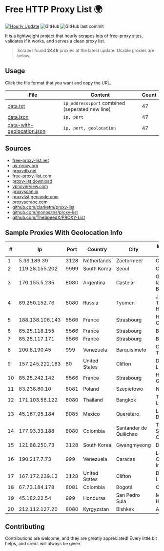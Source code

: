 
# Free HTTP Proxy List 🌍

[![Hourly Update](https://github.com/mertguvencli/http-proxy-list/actions/workflows/main.yml/badge.svg?branch=main)](https://github.com/mertguvencli/http-proxy-list/actions/workflows/main.yml)
![GitHub](https://img.shields.io/github/license/mertguvencli/http-proxy-list)
![GitHub last commit](https://img.shields.io/github/last-commit/mertguvencli/http-proxy-list)

It is a lightweight project that hourly scrapes lots of free-proxy sites, validates if it works, and serves a clean proxy list.


> Scraper found **2448** proxies at the latest update. Usable proxies are below.

## Usage

Click the file format that you want and copy the URL.


|File|Content|Count|
|----|-------|-----|
|[data.txt](https://raw.githubusercontent.com/mertguvencli/http-proxy-list/main/proxy-list/data.txt)|`ip_address:port` combined (seperated new line)|47|
|[data.json](https://raw.githubusercontent.com/mertguvencli/http-proxy-list/main/proxy-list/data.json)|`ip, port`|47|
|[data-with-geolocation.json](https://raw.githubusercontent.com/mertguvencli/http-proxy-list/main/proxy-list/data-with-geolocation.json)|`ip, port, geolocation`|47|

## Sources

* [free-proxy-list.net](https://free-proxy-list.net)
* [us-proxy.org](https://www.us-proxy.org)
* [proxydb.net](http://proxydb.net)
* [free-proxy-list.com](https://free-proxy-list.com/?page=&port=&type%5B%5D=http&type%5B%5D=https&up_time=0&search=Search)
* [proxy-list.download](https://www.proxy-list.download/HTTP)
* [vpnoverview.com](https://vpnoverview.com/privacy/anonymous-browsing/free-proxy-servers)
* [proxyscan.io](https://www.proxyscan.io)
* [proxylist.geonode.com](https://proxylist.geonode.com/api/proxy-list?limit=300&page=1&sort_by=lastChecked&sort_type=desc&protocols=http,https)
* [proxyscrape.com](https://api.proxyscrape.com/v2/?request=displayproxies&protocol=http&timeout=10000&country=all&ssl=all&anonymity=all)
* [github.com/clarketm/proxy-list](https://raw.githubusercontent.com/clarketm/proxy-list/master/proxy-list-raw.txt)
* [github.com/monosans/proxy-list](https://raw.githubusercontent.com/monosans/proxy-list/main/proxies/http.txt)
* [github.com/TheSpeedX/PROXY-List](https://raw.githubusercontent.com/TheSpeedX/PROXY-List/master/http.txt)


## Sample Proxies With Geolocation Info

|#|Ip|Port|Country|City|Internet Service Provider|
|-|--|----|-------|----|-------------------------|
|1|5.39.189.39|3128|Netherlands|Zoetermeer|ColoCenter b.v.|
|2|119.28.155.202|9999|South Korea|Seoul|ComsenzNet|
|3|170.155.5.235|8080|Argentina|Castelar|Gobernacion de la Provincia de Buenos Aires|
|4|89.250.152.76|8080|Russia|Tyumen|JSC "ER-Telecom Holding"|
|5|188.138.106.143|5566|France|Strasbourg|Host Europe GmbH|
|6|85.25.118.155|5566|France|Strasbourg|BSB-SERVICE|
|7|85.25.117.171|5566|France|Strasbourg|BSB-SERVICE|
|8|200.8.190.45|999|Venezuela|Barquisimeto|Corporación Telemic C.A.|
|9|157.245.222.183|80|United States|Clifton|DigitalOcean, LLC|
|10|85.25.242.142|5566|France|Strasbourg|Host Europe GmbH|
|11|83.238.80.10|8081|Poland|Szepietowo|NETIA|
|12|171.103.58.122|8080|Thailand|Bangkok|True Internet Co., Ltd.|
|13|45.167.95.184|8085|Mexico|Querétaro|Lantointernet SA De CV|
|14|177.93.33.188|8080|Colombia|Santander de Quilichao|TV AZTECA SUCURSAL COLOMBIA|
|15|121.88.250.73|3128|South Korea|Gwangmyeong|DLIVE|
|16|190.217.7.73|999|Venezuela|Caracas|Level 3 Communications, Inc.|
|17|167.172.239.13|3128|United States|Clifton|DigitalOcean, LLC|
|18|67.73.184.178|8081|Colombia|Bogotá|CTL LATAM|
|19|45.182.22.54|999|Honduras|San Pedro Sula|Multicable De Honduras|
|20|212.112.127.20|8080|Kyrgyzstan|Bishkek|AKNET Ltd.|



## Contributing

Contributions are welcome, and they are greatly appreciated! Every
little bit helps, and credit will always be given.

